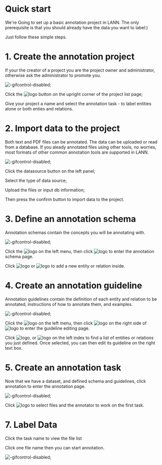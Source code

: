 # Quick start

We're Going to set up a basic annotation project in LANN. The only prerequisite is that you should already have the data you want to label:)

Just follow these simple steps.

# 1. Create the annotation project

If your the creator of a project you are the project owner and administrator, otherwise ask the administrator to promote you.

![](../_gif/Create-project.gif "-gifcontrol-disabled;")

Click the ![logo](../_icon/Add-project.png ':size=120x40') button on the upright corner of the project list page;

Give your project a name and select the annotation task - to label entities alone or both enties and relations.

# 2.  Import data to the project

Both text and PDF files can be annotated. The data can be uploaded or read from a database. If you aleady annotated files using other tools, no worries, most formats of other common annotation tools are supported in LANN.

![](../_gif/Upload-annotated-files.gif "-gifcontrol-disabled;")

Click the datasource button on the left panel;

Select the type of data source;

Upload the files or input db information;

Then press the confirm button to import data to the project.

# 3.  Define an annotation schema

Annotation schemas contain the concepts you will be annotating with.

![](../_gif/Define-schema.gif "-gifcontrol-disabled;")

Click the ![logo](../_icon/Guideline.png ':size=130x40') on the left menu, then click ![logo](../_icon/Edit-entity-or-relation.png ':size=180x40') to enter the annotation schema page.

Click ![logo](../_icon/Add-entity.png ':size=80x40') or ![logo](../_icon/Add-relation.png ':size=100x40') to add a new entity or relation inside. 

# 4.  Create an annotation guideline

Annotation guidelines contain the definition of each entity and relation to be annotated, instructions of how to annotate them, and examples.

![](../_gif/Create-guideline.gif "-gifcontrol-disabled;")

Click the ![logo](../_icon/Guideline.png ':size=130x40') on the left menu, then click ![logo](../_icon/Edit-guideline.png ':size=130x50') on the right side of ![logo](../_icon/Guideline.png ':size=130x40') to enter the guideline editing page.

Click ![logo](../_icon/Entity.png ':size=100x40'), or ![logo](../_icon/Relation.png ':size=100x40') on the left index to find a list of entities or relations you just defined. Once selected, you can then edit its guideline on the right text box.


# 5.  Create an annotation task

Now that we have a dataset, and defined schema and guidelines, click annotation to enter the annotation page.

![](../_gif/Create-task.gif "-gifcontrol-disabled;")

Click ![logo](../_icon/Add-task.png ':size=90x50') to select files and the annotator to work on the first task.

# 7.  Label Data

Click the task name to view the file list

Click one file name then you can start annotation.

![](../_gif/Assign-entity.gif "-gifcontrol-disabled;")
